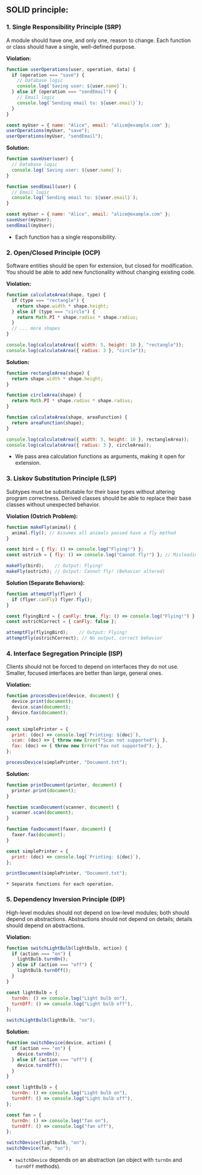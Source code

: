 ## SOLID principle:



### **1. Single Responsibility Principle (SRP)**

A module should have one, and only one, reason to change. Each function or class should have a single, well-defined purpose.

**Violation:**

  ```javascript
  function userOperations(user, operation, data) {
    if (operation === "save") {
      // Database logic
      console.log(`Saving user: ${user.name}`);
    } else if (operation === "sendEmail") {
      // Email logic
      console.log(`Sending email to: ${user.email}`);
    }
  }

  const myUser = { name: "Alice", email: "alice@example.com" };
  userOperations(myUser, "save");
  userOperations(myUser, "sendEmail");
  ```

**Solution:**

  ```javascript
  function saveUser(user) {
    // Database logic
    console.log(`Saving user: ${user.name}`);
  }

  function sendEmail(user) {
    // Email logic
    console.log(`Sending email to: ${user.email}`);
  }

  const myUser = { name: "Alice", email: "alice@example.com" };
  saveUser(myUser);
  sendEmail(myUser);
  ```

  * Each function has a single responsibility.

### **2. Open/Closed Principle (OCP)**

Software entities should be open for extension, but closed for modification. You should be able to add new functionality without changing existing code.

**Violation:**

  ```javascript
  function calculateArea(shape, type) {
    if (type === "rectangle") {
      return shape.width * shape.height;
    } else if (type === "circle") {
      return Math.PI * shape.radius * shape.radius;
    }
    // ... more shapes
  }

  console.log(calculateArea({ width: 5, height: 10 }, "rectangle"));
  console.log(calculateArea({ radius: 3 }, "circle"));
  ```

**Solution:**

  ```javascript
  function rectangleArea(shape) {
    return shape.width * shape.height;
  }

  function circleArea(shape) {
    return Math.PI * shape.radius * shape.radius;
  }

  function calculateArea(shape, areaFunction) {
    return areaFunction(shape);
  }

  console.log(calculateArea({ width: 5, height: 10 }, rectangleArea));
  console.log(calculateArea({ radius: 3 }, circleArea));
  ```

  * We pass area calculation functions as arguments, making it open for extension.

### **3. Liskov Substitution Principle (LSP)**
Subtypes must be substitutable for their base types without altering program correctness. Derived classes should be able to replace their base classes without unexpected behavior.

**Violation (Ostrich Problem):**

```javascript
function makeFly(animal) {
  animal.fly(); // Assumes all animals passed have a fly method
}

const bird = { fly: () => console.log("Flying!") };
const ostrich = { fly: () => console.log("Cannot fly!") }; // Misleading

makeFly(bird);    // Output: Flying!
makeFly(ostrich); // Output: Cannot fly! (Behavior altered)
```

**Solution (Separate Behaviors):**

```javascript
function attemptFly(flyer) {
  if (flyer.canFly) flyer.fly();
}

const flyingBird = { canFly: true, fly: () => console.log("Flying!") };
const ostrichCorrect = { canFly: false };

attemptFly(flyingBird);    // Output: Flying!
attemptFly(ostrichCorrect); // No output, correct behavior
```

### **4. Interface Segregation Principle (ISP)**
 
 Clients should not be forced to depend on interfaces they do not use. Smaller, focused interfaces are better than large, general ones.

 **Violation:**

  ```javascript
  function processDevice(device, document) {
    device.print(document);
    device.scan(document);
    device.fax(document);
  }

  const simplePrinter = {
    print: (doc) => console.log(`Printing: ${doc}`),
    scan: (doc) => { throw new Error("Scan not supported"); },
    fax: (doc) => { throw new Error("Fax not supported"); },
  };

  processDevice(simplePrinter, "Document.txt");
  ```

**Solution:**

  ```javascript
  function printDocument(printer, document) {
    printer.print(document);
  }

  function scanDocument(scanner, document) {
    scanner.scan(document);
  }

  function faxDocument(faxer, document) {
    faxer.fax(document);
  }

  const simplePrinter = {
    print: (doc) => console.log(`Printing: ${doc}`),
  };

  printDocument(simplePrinter, "Document.txt");
  ```

    * Separate functions for each operation.

### **5. Dependency Inversion Principle (DIP)**

High-level modules should not depend on low-level modules; both should depend on abstractions. Abstractions should not depend on details; details should depend on abstractions.

 **Violation:**

```javascript
function switchLightBulb(lightBulb, action) {
  if (action === "on") {
    lightBulb.turnOn();
  } else if (action === "off") {
    lightBulb.turnOff();
  }
}

const lightBulb = {
  turnOn: () => console.log("Light bulb on"),
  turnOff: () => console.log("Light bulb off"),
};

switchLightBulb(lightBulb, "on");
```

**Solution:**

```javascript
function switchDevice(device, action) {
  if (action === "on") {
    device.turnOn();
  } else if (action === "off") {
    device.turnOff();
  }
}

const lightBulb = {
  turnOn: () => console.log("Light bulb on"),
  turnOff: () => console.log("Light bulb off"),
};

const fan = {
  turnOn: () => console.log("fan on"),
  turnOff: () => console.log("fan off"),
};

switchDevice(lightBulb, "on");
switchDevice(fan, "on");
```

* `switchDevice` depends on an abstraction (an object with `turnOn` and `turnOff` methods).


